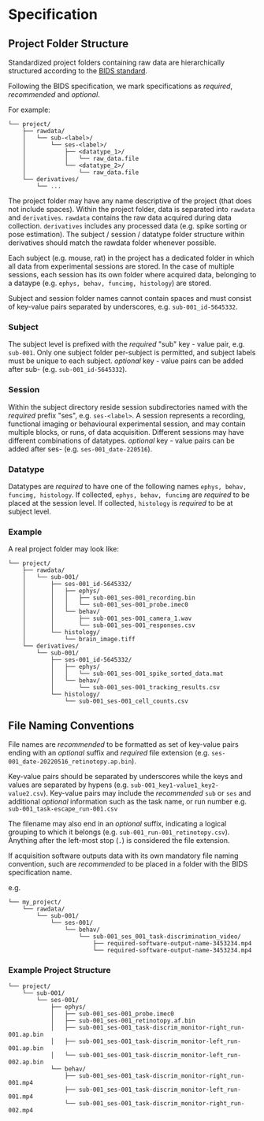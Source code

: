 # Specification

## Project Folder Structure 

Standardized project folders containing raw data are hierarchically structured according to the 
[BIDS standard](https://bids-specification.readthedocs.io/en/stable/02-common-principles.html). 

Following the BIDS specification, we mark specifications as *required*, *recommended* and *optional*.

For example:

```
└── project/
    ├── rawdata/
    │   └── sub-<label>/
    │       └── ses-<label>/
    │           ├── <datatype_1>/
    │           │   └── raw_data.file
    │           └── <datatype_2>/
    │               └── raw_data.file  
    └── derivatives/
        └── ...
```

The project folder may have any name descriptive of the project (that does not include spaces). Within the 
project folder, data is separated into `rawdata` and `derivatives`. `rawdata` contains the raw
data acquired during data collection. `derivatives` includes any processed data (e.g. spike sorting or pose estimation). 
The subject / session / datatype folder structure within derivatives should
match the rawdata folder whenever possible.

Each subject (e.g. mouse, rat) in the project has a dedicated folder in which all data from 
experimental sessions are stored.
In the case of multiple sessions, each session has its own folder where acquired data, belonging to
a dataype (e.g. `ephys, behav, funcimg, histology`) are stored.

Subject and session folder names cannot contain spaces and must consist of key-value pairs separated
by underscores, e.g. `sub-001_id-5645332`. 

### Subject
The subject level is prefixed with the *required* "sub" key - value pair, e.g. `sub-001`. Only one subject
folder per-subject is permitted, and subject labels must be unique to each subject. *optional* key - value pairs 
can be added after sub-<label> (e.g. `sub-001_id-5645332`).

### Session
Within the subject directory reside session subdirectories named with the *required* prefix "ses", e.g. `ses-<label>`. A session represents a recording, 
functional imaging or behavioural experimental session, and may contain multiple blocks, or runs, of data acquisition.
Different sessions may have different combinations of datatypes. *optional* key - value pairs can be added after ses-<label>
(e.g. `ses-001_date-220516`).

### Datatype
Datatypes are *required* to have one of the following names `ephys, behav, funcimg, histology`.
If collected, `ephys, behav, funcimg` are *required* to be placed at the session level. 
If collected, `histology` is *required* to be at subject level. 

### Example
A real project folder may look like: 
```
└── project/
    ├── rawdata/
    │   └── sub-001/
    │       ├── ses-001_id-5645332/
    │       │   ├── ephys/
    │       │   │   ├── sub-001_ses-001_recording.bin
    │       │   │   └── sub-001_ses-001_probe.imec0
    │       │   └── behav/
    │       │       ├── sub-001_ses-001_camera_1.wav 
    │       │       └── sub-001_ses-001_responses.csv 
    │       └── histology/
    │           └── brain_image.tiff
    └── derivatives/
        └── sub-001/
            ├── ses-001_id-5645332/
            │   ├── ephys/
            │   │   └── sub-001_ses-001_spike_sorted_data.mat
            │   └── behav/
            │       └── sub-001_ses-001_tracking_results.csv
            └── histology/
                └── sub-001_ses-001_cell_counts.csv
```

## File Naming Conventions

File names are *recommended* to be formatted as set of key-value pairs ending with an *optional* suffix and *required* file extension (e.g. `ses-001_date-20220516_retinotopy.ap.bin`). 

Key-value pairs should be separated by underscores while the keys and values are
separated by hypens (e.g. `sub-001_key1-value1_key2-value2.csv`). Key-value pairs may include the *recommended* `sub` or `ses` and additional *optional* information such as the task name, or run number e.g. `sub-001_task-escape_run-001.csv`

The filename may also end in an *optional* suffix, indicating a logical grouping to which it belongs (e.g. `sub-001_run-001_retinotopy.csv`). 
Anything after the left-most stop (`.`) is considered the file extension. 

If acquisition software outputs data with its own mandatory file naming convention, such are *recommended* 
to be placed in a folder with the BIDS specification name.

e.g.
```
└── my_project/
    └── rawdata/
        └── sub-001/
            └── ses-001/
                └── behav/
                    └── sub-001_ses_001_task-discrimination_video/
                        ├── required-software-output-name-3453234.mp4
                        └── required-software-output-name-3453234.mp4
```


### Example Project Structure
```
└── project/
    └── sub-001/
        └── ses-001/
            ├── ephys/
            │   ├── sub-001_ses-001_probe.imec0
            │   ├── sub-001_ses-001_retinotopy.af.bin
            │   ├── sub-001_ses-001_task-discrim_monitor-right_run-001.ap.bin
            │   ├── sub-001_ses-001_task-discrim_monitor-left_run-001.ap.bin
            │   └── sub-001_ses-001_task-discrim_monitor-left_run-002.ap.bin
            └── behav/
                ├── sub-001_ses-001_task-discrim_monitor-right_run-001.mp4
                ├── sub-001_ses-001_task-discrim_monitor-left_run-001.mp4
                └── sub-001_ses-001_task-discrim_monitor-right_run-002.mp4
```

